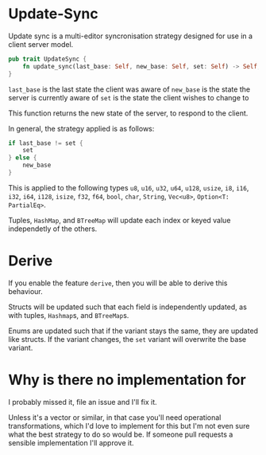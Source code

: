 # Update-Sync

Update sync is a multi-editor syncronisation strategy designed for use in a client server model.

```rust
pub trait UpdateSync {
    fn update_sync(last_base: Self, new_base: Self, set: Self) -> Self;
}
```

`last_base` is the last state the client was aware of
`new_base` is the state the server is currently aware of
`set` is the state the client wishes to change to

This function returns the new state of the server, to respond to the client.

In general, the strategy applied is as follows:

```rust
if last_base != set {
    set
} else {
    new_base
}
```

This is applied to the following types `u8`, `u16`, `u32`, `u64`, `u128`, `usize`, `i8`, `i16`, `i32`, `i64`, `i128`, `isize`, `f32`, `f64`, `bool`, `char`, `String`, `Vec<u8>`, `Option<T: PartialEq>`.

Tuples, `HashMap`, and `BTreeMap` will update each index or keyed value independetly of the others.

# Derive

If you enable the feature `derive`, then you will be able to derive this behaviour.

Structs will be updated such that each field is independently updated, as with tuples, `Hashmap`s, and `BTreeMap`s.

Enums are updated such that if the variant stays the same, they are updated like structs. If the variant changes, the `set` variant will overwrite the base variant.

# Why is there no implementation for <the type I need to have this>

I probably missed it, file an issue and I'll fix it.

Unless it's a vector or similar, in that case you'll need operational transformations, which I'd love to implement for this but I'm not even sure what the best strategy to do so would be. If someone pull requests a sensible implementation I'll approve it.